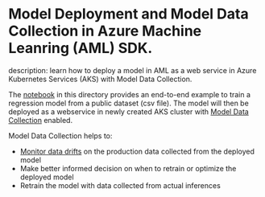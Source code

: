 # Model Deployment and Model Data Collection in Azure Machine Leanring (AML) SDK.

description: learn how to deploy a model in AML as a web service in Azure Kubernetes Services (AKS) with Model Data Collection.

The [notebook](deploy-aks-modeldata.ipynb) in this directory provides an end-to-end example to train a regression model from a public dataset (csv file). The model will then be deployed as a webservice in newly created AKS cluster with [Model Data Collection](https://docs.microsoft.com/en-us/python/api/azureml-monitoring/azureml.monitoring.modeldatacollector.modeldatacollector?view=azure-ml-py) enabled.

Model Data Collection helps to:
* [Monitor data drifts](https://docs.microsoft.com/en-us/azure/machine-learning/how-to-monitor-datasets?tabs=python) on the production data collected from the deployed model
* Make better informed decision on when to retrain or optimize the deployed model
* Retrain the model with data collected from actual inferences